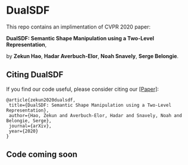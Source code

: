 # DualSDF

This repo contains an implimentation of CVPR 2020 paper:

**DualSDF: Semantic Shape Manipulation using a Two-Level Representation**,

by **Zekun Hao**, **Hadar Averbuch-Elor**, **Noah Snavely**, **Serge Belongie**.

## Citing DualSDF

If you find our code useful, please consider citing our 
[[Paper]](https://arxiv.org/pdf/2004.02869.pdf):

```
@article{zekun2020dualsdf,
 title={DualSDF: Semantic Shape Manipulation using a Two-Level Representation},
 author={Hao, Zekun and Averbuch-Elor, Hadar and Snavely, Noah and Belongie, Serge},
 journal={arXiv},
 year={2020}
}
```


## Code coming soon
